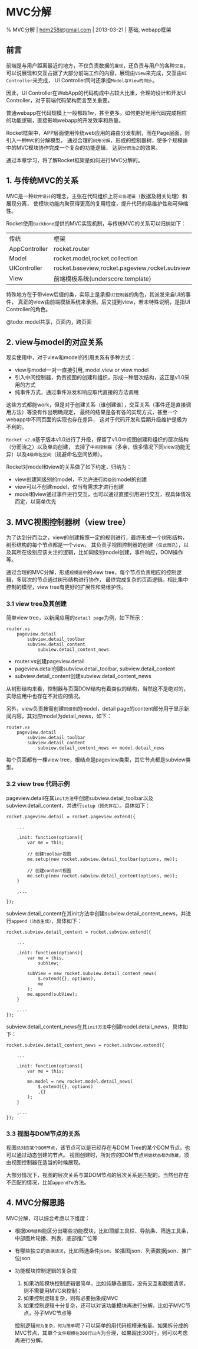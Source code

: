 # MVC分解 

% MVC分解 
| hdm258i@gmail.com
| 2013-03-21
| 基础, webapp框架

## 前言

前端是与用户距离最近的地方，不仅负责数据的`展现`，还负责与用户的各种`交互`，
可以说展现和交互占据了大部分前端工作的内容，展现由`View`来完成，交互由`UI Controller`来完成，
UI Controller同时还承担`Model与View的同步`。

因此，UI Controller在WebApp的代码构成中占较大比重，合理的设计和开发UI Controller，对于前端代码架构而言至关重要。

普通webapp在代码规模上一般都超1w，甚至更多。如何更好地用代码完成相应的功能逻辑，直接影响webapp的开发效率和质量。

Rocket框架中，APP层面使用传统web应用的路由分发机制，而在Page层面，则引入一种`MVC`的分解模型，
通过合理的`树形分解`，形成的控制器树，使多个规模适中的MVC模块协作完成一个复杂的功能逻辑，
达到`分而治之`的效果。

通过本章学习，将了解Rocket框架是如何进行MVC分解的。

## 1. 与传统MVC的关系

MVC是一种`软件设计`的理念，主张在代码组织上将`业务逻辑`（数据及相关处理）和展现分离，
使模块功能内聚获得更高的复用程度，提升代码的易维护性和可伸缩性。

Rocket使用`Backbone`提供的MVC实现机制，与传统MVC的关系可以归纳如下：
    
<table>
<tr><td>传统</td><td>框架</td></tr>
<tr><td>AppController</td><td>rocket.router</td></tr>
<tr><td>Model</td><td>rocket.model,rocket.collection</td></tr>
<tr><td>UIController</td><td>rocket.baseview,rocket.pageview,rocket.subview</td></tr>
<tr><td>View</td><td>前端模板系统(underscore.template)</td></tr>
</table>

特殊地方在于带view后缀的类，实际上是承担`UI控制器`的角色，其派发来自UI的事件，
真正的view由前端模板系统来承担。后文提到view，若未特殊说明，是指UI Controller的角色。

@todo: model共享，页面内，跨页面

## 2. view与model的对应关系

现实使用中，对于view和model的引用关系有多种方式：

* view与model一对一直接引用, model.view or view.model
* 引入中间控制器，负责视图的创建和组织，形成一种层次结构，这正是v1.0采用的方式
* 纯事件方式，通过事件派发和响应取代直接的方法调用

这些方式都能work，但是对于创建关系（谁创建谁），交互关系（事件还是直接调用方法）等没有作出明确规定，
最终的结果是各有各的实现方式，甚至一个webapp中不同页面的实现也存在差异，
这对于代码开发和后期升级维护是极为不利的。

`Rocket v2.0`基于版本v1.0进行了升级，保留了v1.0中视图创建和组织的层次结构（分而治之）以及单向创建，
去掉了`中间控制器`（多余，很多情况下同view功能无异）以及`4级命名空间`（规避命名空间依赖）。

Rocket对model和view的关系做了如下约定，归纳为：

* view创建同级别的model，不允许进行`跨级别`model的创建
* view可以不创建model，仅当有需求才进行创建
* model和view通过事件进行交互，也可以通过直接引用进行交互，视具体情况而定，以简单优先

## 3. MVC视图控制器树（view tree）

为了达到分而治之，view的创建按照一定的规则进行，最终形成一个树形结构，树形结构的每个节点都是一个view，
其负责子视图控制器的创建（`仅此而已`），以及其所在级别应该关注的逻辑，比如同级别model创建，事件响应，DOM操作等。

通过合理的MVC分解，形成`规模适中`的view tree，每个节点负责相应的控制逻辑，多层次的节点通过树形结构进行协作，
最终完成复杂的页面逻辑。相比集中控制的模型，view tree有更好的扩展性和易维护性。


### 3.1 view tree及其创建

简单view tree，以新闻应用的`detail page`为例，如下所示：

    router.vs
        pageview.detail
            subview.detail_toolbar
            subview.detail_content
                subview.detail_content_news

* router.vs创建pageview.detail
* pageview.detail创建subview.detail_toolbar, subview.detail_content
* subview.detail_content创建subview.detail_content_news

从树形结构来看，控制器与页面DOM结构有着类似的结构，当然这不是绝对的，实际应用中也存在不对应的情况。

另外，view负责按需创建`同级别`的model，detail page的content部分用于显示新闻内容，其对应model为detail_news，如下：

    router.vs
        pageview.detail
            subview.detail_toolbar
            subview.detail_content
                subview.detail_content_news => model.detail_news

每个页面都有一棵view tree，根结点是pageview类型，其它节点都是subview类型。

### 3.2 view tree 代码示例

pageview.detail在其`init方法`中创建subview.detail_toolbar以及subview.detail_content，并进行`setup（预先存在）`。具体如下：

    rocket.pageview.detail = rocket.pageview.extend({
        
        ...

        ,init: function(options){
            var me = this;
            
            // 创建toolbar视图
            me.setup(new rocket.subview.detail_toolbar(options, me));

            // 创建content视图
            me.setup(new rocket.subview.detail_content(options, me));
        }

        ,...

    });

subview.detail_content在其init方法中创建subview.detail_content_news，并进行`append（动态生成）`，具体如下：

    rocket.subview.detail_content = rocket.subview.extend({

        ...

        ,init: function(options){
            var me = this, 
                subView;

            subView = new rocket.subview.detail_content_news(
                $.extend({}, options), 
                me
            );
            me.append(subView);
        }

        ,...
    });


subview.detail_content_news在其`init方法`中创建model.detail_news，具体如下：

    rocket.subview.detail_content_news = rocket.subview.extend({

        ...

        ,init: function(options){
            var me = this;

            me.model = new rocket.model.detail_news(
                $.extend({}, options)
                ,{}
            );
        }

        ,...
    });


### 3.3 视图与DOM节点的关系

视图`总对应某个DOM节点`，该节点可以是已经存在与DOM Tree的某个DOM节点，也可以通过动态创建的节点。
视图创建时，所对应的DOM节点`初始状态都为隐藏`，须由视图控制器在适当的时候展现。

大部分情况下，视图的层次关系与其DOM节点的层次关系是匹配的。当然也存在不匹配的情况，比如`appendTo`方法。
 
## 4. MVC分解思路

MVC分解，可以综合考虑以下维度：

* 根据`DOM结构`能区分出哪些功能模块，比如顶部工具栏、导航条、筛选工具条，中部图片轮播、列表、底部推广位等
* 有哪些独立的`数据请求`，比如筛选条件json、轮播图json、列表数据json、推广位json
* 功能模块控制逻辑的复杂度
    1. 如果功能模块控制逻辑很简单，比如纯静态展现，没有交互和数据请求，则不需要用MVC来控制；
    2. 如果控制逻辑复杂，则有必要抽象成MVC
    3. 如果控制逻辑十分复杂，还可以对该功能模块再进行分解，比如子MVC节点，孙子MVC节点等

    控制逻辑`何为复杂，何为简单`呢？可以简单的用代码规模来衡量。如果拆分成的MVC节点，其单个`文件规模在300行以内`为合理，如果超出300行，则可以考虑再进行分解。


